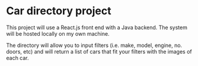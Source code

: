 # Car directory project

This project will use a React.js front end with a Java backend. The system will be hosted locally on my own machine.

The directory will allow you to input filters (i.e. make, model, engine, no. doors, etc) and will return a list of cars that fit your filters with the images of each car.